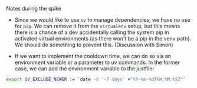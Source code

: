 Notes during the spike

- Since we would like to use `uv` to manage dependencies, we have no use for `pip`.
We can remove it from the `virtualenv` setup, but this means there is a chance of a dev
accidentally calling the system pip in activated virtual environments (as there won't be
a pip in the venv path). We should do something to prevent this. (Discussion with Simon)


- If we want to implement the cooldown time, we can do so via an environment variable
or a parameter to uv commands.
In the former case, we can add the environment variable to the justfile:
```sh
export UV_EXCLUDE_NEWER := `date -d '-7 days' +"%Y-%m-%dT%H:%M:%SZ"`
```
